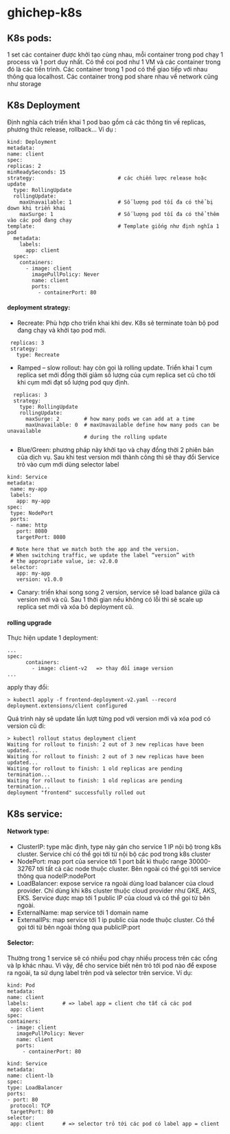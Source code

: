# ghichep-k8s
## K8s pods:
1 set các container được khởi tạo cùng nhau, mỗi container trong pod chạy 1 process và 1 port duy nhất. Có thể coi pod như 1 VM và các container trong đó là các tiến trình. Các container trong 1 pod có thể giao tiếp với nhau thông qua localhost.
Các container trong pod share nhau về network cũng như storage

## K8s Deployment
  Định nghĩa cách triển khai 1 pod bao gồm cả các thông tin về replicas, phương thức release, rollback...
  Ví dụ :
  
  ```apiVersion: extensions/v1beta1
kind: Deployment                                        
metadata:
  name: client
spec:
  replicas: 2                                  
  minReadySeconds: 15
  strategy:                           # các chiến lược release hoặc update 
    type: RollingUpdate                           
    rollingUpdate: 
      maxUnavailable: 1               # Số lượng pod tối đa có thể bị down khi triển khai           
      maxSurge: 1                     # Số lượng pod tối đa có thể thêm vào các pod đang chạy
  template:                           # Template giống như định nghĩa 1 pod      
    metadata:
      labels:
        app: client                       
    spec:
      containers:
        - image: client
          imagePullPolicy: Never            
          name: client
          ports:
            - containerPort: 80
```

#### deployment strategy:
- Recreate: Phù hợp cho triển khai khi dev. K8s sẽ terminate toàn bộ pod đang chạy và khởi tạo pod mới.
 ```spec:
  replicas: 3
  strategy:
    type: Recreate
 ```
 
- Ramped – slow rollout: hay còn gọi là rolling update. Triển khai 1 cụm replica set mới đồng thời giảm số lượng của cụm replica set cũ cho tới khi cụm mới đạt số lượng pod quy định.
```spec:
  replicas: 3
  strategy:
    type: RollingUpdate
    rollingUpdate:
      maxSurge: 2        # how many pods we can add at a time
      maxUnavailable: 0  # maxUnavailable define how many pods can be unavailable
                         # during the rolling update
```

- Blue/Green: phương pháp này khởi tạo và chạy đồng thời 2 phiên bản của dịch vụ. Sau khi test version mới thành công thì sẽ thay đổi Service trỏ vào cụm mới dùng selector label
```apiVersion: v1
kind: Service
metadata:
 name: my-app
 labels:
   app: my-app
spec:
 type: NodePort
 ports:
 - name: http
   port: 8080
   targetPort: 8080

 # Note here that we match both the app and the version.
 # When switching traffic, we update the label “version” with
 # the appropriate value, ie: v2.0.0
 selector:
   app: my-app
   version: v1.0.0
```

- Canary: triển khai song song 2 version, service sẽ load balance giữa cả version mới và cũ. Sau 1 thời gian nếu không có lỗi thì sẽ scale up replica set mới và xóa bỏ deployment cũ.

#### rolling upgrade
Thực hiện update 1 deployment:
```
...
spec:
      containers:
        - image: client-v2   => thay đổi image version
...
```

apply thay đổi:

```
> kubectl apply -f frontend-deployment-v2.yaml --record
deployment.extensions/client configured
```

Quá trình này sẽ update lần lượt từng pod với version mới và xóa pod có version cũ đi:

 ```
> kubectl rollout status deployment client
Waiting for rollout to finish: 2 out of 3 new replicas have been updated...
Waiting for rollout to finish: 2 out of 3 new replicas have been updated...
Waiting for rollout to finish: 1 old replicas are pending termination...
Waiting for rollout to finish: 1 old replicas are pending termination...
deployment "frontend" successfully rolled out 
```


## K8s service:
 #### Network type:
- ClusterIP: type mặc định, type này gán cho service 1 IP nội bộ trong k8s cluster. Service chỉ có thể gọi tới từ nội bộ các pod trong k8s cluster
- NodePort: map port của service tới 1 port bất kì thuộc range 30000-32767 tới tất cả các node thuộc cluster. Bên ngoài có thể gọi tới service thông qua nodeIP:nodePort
- LoadBalancer: expose service ra ngoài dùng load balancer của cloud provider. Chỉ dùng khi k8s cluster thuộc cloud provider như GKE, AKS, EKS. Service được map tới 1 public IP của cloud và có thể gọi từ bên ngoài.
- ExternalName: map service tới 1 domain name
- ExternalIPs: map service tới 1 ip public của node thuộc cluster. Có thể gọi tới từ bên ngoài thông qua publicIP:port

 #### Selector:
   Thường trong 1 service sẽ có nhiều pod chạy nhiều process trên các cổng và Ip khác nhau. Vì vậy, để cho service biết nên trỏ tới pod nào để expose ra ngoài, ta sử dụng label trên pod và selector trên service.
   Ví dụ:
   
   ```apiVersion: v1
kind: Pod
metadata:
  name: client
  labels:           # => label app = client cho tất cả các pod
    app: client
spec:
  containers:
    - image: client
      imagePullPolicy: Never
      name: client
      ports:
        - containerPort: 80
   ```
        
        
   ```apiVersion: v1
kind: Service              
metadata:
  name: client-lb
spec:
  type: LoadBalancer      
  ports:
  - port: 80               
    protocol: TCP          
    targetPort: 80         
  selector:                
    app: client      # => selector trỏ tới các pod có label app = client
   ```




